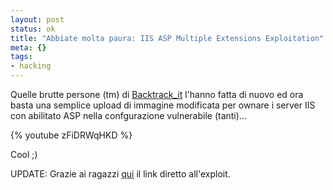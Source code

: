 ```yaml
--- 
layout: post
status: ok
title: "Abbiate molta paura: IIS ASP Multiple Extensions Exploitation"
meta: {}
tags: 
- hacking
---
```

Quelle brutte persone (tm) di [Backtrack_it](http://www.backtrack.it/) l'hanno fatta di nuovo ed ora basta una semplice upload di immagine modificata per ownare i server IIS con abilitato ASP nella confgurazione vulnerabile (tanti)...

{% youtube zFiDRWqHKD %}
  
Cool ;)  
  
UPDATE: Grazie ai ragazzi [qui](http://www.exploit-db.com/exploits/10791) il link diretto all'exploit. 

